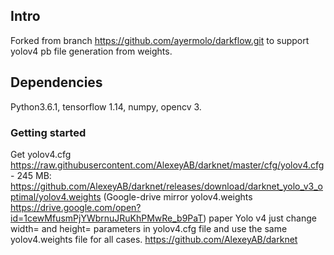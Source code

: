 ## Intro
Forked from branch https://github.com/ayermolo/darkflow.git
to support yolov4 pb file generation from weights.

## Dependencies

Python3.6.1, tensorflow 1.14, numpy, opencv 3.

### Getting started

Get yolov4.cfg https://raw.githubusercontent.com/AlexeyAB/darknet/master/cfg/yolov4.cfg - 245 MB: https://github.com/AlexeyAB/darknet/releases/download/darknet_yolo_v3_optimal/yolov4.weights  (Google-drive mirror yolov4.weights https://drive.google.com/open?id=1cewMfusmPjYWbrnuJRuKhPMwRe_b9PaT) paper Yolo v4 just change width= and height= parameters in yolov4.cfg file and use the same yolov4.weights file for all cases.
https://github.com/AlexeyAB/darknet
